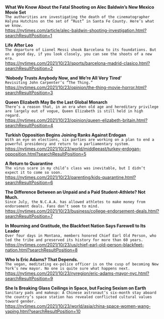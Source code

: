 **What We Know About the Fatal Shooting on Alec Baldwin’s New Mexico Movie Set**\
`The authorities are investigating the death of the cinematographer Halyna Hutchins on the set of “Rust” in Santa Fe County. Here’s what we know.`\
https://nytimes.com/article/alec-baldwin-shooting-investigation.html?searchResultPosition=1

**Life After Leo**\
`The departure of Lionel Messi shook Barcelona to its foundations. But on a good day, if you look closely, you can see the shoots of a new era.`\
https://nytimes.com/2021/10/23/sports/barcelona-madrid-clasico.html?searchResultPosition=2

**‘Nobody Trusts Anybody Now, and We’re All Very Tired’**\
`Revisiting John Carpenter’s “The Thing.”`\
https://nytimes.com/2021/10/23/opinion/the-thing-movie-horror.html?searchResultPosition=3

**Queen Elizabeth May Be the Last Global Monarch**\
`There’s a reason that, in an era when old age and hereditary privilege are largely out of vogue, Queen Elizabeth is still held in high regard.`\
https://nytimes.com/2021/10/23/opinion/queen-elizabeth-britain.html?searchResultPosition=4

**Turkish Opposition Begins Joining Ranks Against Erdogan**\
`With an eye on elections, six parties are working on a plan to end a powerful presidency and return to a parliamentary system.`\
https://nytimes.com/2021/10/23/world/middleeast/turkey-erdogan-opposition.html?searchResultPosition=5

**A Return to Quarantine**\
`The virus scare in my child’s class was inevitable, but I didn’t expect it to come so soon.`\
https://nytimes.com/2021/10/23/parenting/kids-quarantine.html?searchResultPosition=6

**The Difference Between an Unpaid and a Paid Student-Athlete? Not Much.**\
`Since July, the N.C.A.A. has allowed athletes to make money from endorsement deals. Fans don’t seem to mind.`\
https://nytimes.com/2021/10/23/business/college-endorsement-deals.html?searchResultPosition=7

**In Mourning and Gratitude, the Blackfeet Nation Says Farewell to Its Leader**\
`Over four days in Montana, members honored Chief Earl Old Person, who led the tribe and preserved its history for more than 60 years.`\
https://nytimes.com/2021/10/23/us/chief-earl-old-person-blackfeet-nation.html?searchResultPosition=8

**Who Is Eric Adams? That Depends.**\
`The vegan, meditating ex-police officer is on the cusp of becoming New York’s new mayor. No one is quite sure what happens next.`\
https://nytimes.com/2021/10/23/nyregion/eric-adams-mayor-nyc.html?searchResultPosition=9

**She Is Breaking Glass Ceilings in Space, but Facing Sexism on Earth**\
`Sanitary pads and makeup: A Chinese astronaut’s six-month stay aboard the country’s space station has revealed conflicted cultural values toward gender.`\
https://nytimes.com/2021/10/23/world/asia/china-space-women-wang-yaping.html?searchResultPosition=10

